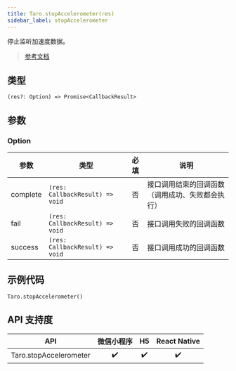 ```yaml
---
title: Taro.stopAccelerometer(res)
sidebar_label: stopAccelerometer
---
```


停止监听加速度数据。

> [参考文档](https://developers.weixin.qq.com/miniprogram/dev/api/device/accelerometer/wx.stopAccelerometer.html)

## 类型

```tsx
(res?: Option) => Promise<CallbackResult>
```

## 参数

### Option

| 参数 | 类型 | 必填 | 说明 |
| --- | --- | :---: | --- |
| complete | `(res: CallbackResult) => void` | 否 | 接口调用结束的回调函数（调用成功、失败都会执行） |
| fail | `(res: CallbackResult) => void` | 否 | 接口调用失败的回调函数 |
| success | `(res: CallbackResult) => void` | 否 | 接口调用成功的回调函数 |

## 示例代码

```tsx
Taro.stopAccelerometer()
```

## API 支持度

| API | 微信小程序 | H5 | React Native |
| :---: | :---: | :---: | :---: |
| Taro.stopAccelerometer | ✔️ | ✔️ | ✔️ |
